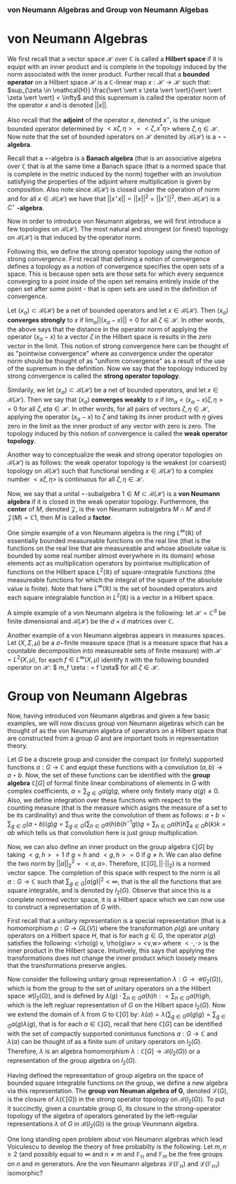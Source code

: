 ### von Neumann Algebras and Group von Neumann Algebas


# von Neumann Algebras

We first recall that a vector space $\mathcal{H}$ over $\mathbb{C}$ is called a $\textbf{Hilbert space}$ if it is equipt with an inner product and is complete in the topology induced by the norm associated with the inner product. Further recall that a $\textbf{bounded operator}$ on a Hilbert space $\mathcal{H}$ is a $\mathbb{C}$-linear map $x: \mathcal{H} \rightarrow \mathcal{H}$ such that: $sup_{\zeta \in \mathcal{H}} \frac{\vert \vert x \zeta \vert \vert}{\vert \vert \zeta \vert \vert} < \infty$ and this supremum is called the operator norm of the operator $x$ and is denoted $\vert \vert x \vert \vert$.

Also recall that the $\textbf{adjoint}$ of the operator $x$, denoted $x^{\star}$, is the unique bounded operator determined by $< x \zeta, \eta > = < \zeta, x^* \eta >$ where $\zeta, \eta \in \mathcal{H}$.  Now note that the set of bounded operators on $\mathcal{H}$ denoted by $\mathcal{B}(\mathcal{H})$ is a $\star$ $\textbf{-algebra}$. 

Recall that a $\star$-algebra is a $\textbf{Banach algebra}$ (that is an associative algebra over $\mathbb{C}$ that is at the same time a Banach space (that is a normed space that is complete in the metric induced by the norm) together with an involution satisfying the properties of the adjoint where multiplication is given by composition. Also note since $\mathcal{B}(\mathcal{H})$ is closed under the operation of norm and for all $x \in \mathcal{B}(\mathcal{H})$ we have that $\vert \vert x^{\star} x \vert \vert = \vert \vert x \vert \vert^{2} = \vert \vert x^{\star} \vert \vert^2$, then $\mathcal{B}(\mathcal{H})$ is a $C^{\star}$ $\textbf{-algebra}$.

Now in order to introduce von Neumann algebras, we will first introduce a few topologies on $\mathcal{B}(\mathcal{H})$. The most natural and strongest (or finest) topology on $\mathcal{B}(\mathcal{H})$ is that induced by the operator norm.

Following this, we define the strong operator topology using the notion of strong convergence. First recall that defining a notion of convergence defines a topology as a notion of convergence specifies the open sets of a space. This is because open sets are those sets for which every sequence converging to a point inside of the open set remains entirely inside of the open set after some point - that is open sets are used in the definition of convergence.

Let $(x_{\alpha}) \subset \mathcal{B}(\mathcal{H})$ be a net of bounded operators and let $x \in \mathcal{B}(\mathcal{H})$. Then $(x_{\alpha})$ $\textbf{converges strongly}$ to $x$ if $\lim_{\alpha} \vert \vert (x_{\alpha} - x) \vert \vert = 0$ for all $\zeta \in \mathcal{H}$. In other words, the above says that the distance in the operator norm of applying the operator $(x_{\alpha} - x)$ to a vector $\zeta$ in the Hilbert space is results in the zero vector in the limit. This notion of strong convergence here can be thought of as "pointwise convergence" where as convergence under the operator norm should be thought of as "uniform convergence" as a result of the use of the supremum in the definition. Now we say that the topology induced by strong convergence is called the $\textbf{strong operator topology}$. 

Similarily, we let $(x_{\alpha}) \subset \mathcal{B}(\mathcal{H})$ be a net of bounded operators, and let $x \in \mathcal{B}(\mathcal{H})$. Then we say that $(x_{\alpha})$ $\textbf{converges weakly}$ to $x$ if $\lim_{\alpha} < (x_{\alpha} - x) \zeta, \eta > = 0$ for all $\zeta, eta \in \mathcal{H}$. In other words, for all pairs of vectors $\zeta, \eta \in \mathcal{H}$, applying the operator $(x_{\alpha} - x)$ to $\zeta$ and taking its inner product with $\eta$ gives zero in the limit as the inner product of any vector with zero is zero. The topology induced by this notion of convergence is called the $\textbf{weak operator topology}$. 

Another way to conceptualize the weak and strong operator topologies on $\mathcal{B}(\mathcal{H})$ is as follows: the weak operator topology is the weakest (or coarsest) topology on $\mathcal{B}(\mathcal{H})$ such that functional sending $x \in \mathcal{B}(\mathcal{H})$ to a complex number $< x \zeta, \eta >$ is continuous for all $\zeta, \eta \in \mathcal{H}$.

Now, we say that a unital $\star$-subalgebra $1 \in M \subset \mathcal{B}(\mathcal{H})$ is a $\textbf{von Neumann algebra}$ if it is closed in the weak operator topology. Furthermore, the $\textbf{center}$ of $M$, denoted $\mathcal{Z}$, is the von Neumann subalgebra $M \cap M'$ and if $\mathcal{Z}(M) = \mathbb{C}1$, then $M$ is called a $\textbf{factor}$.

One simple example of a von Neumann algebra is the ring $L^{\infty}(\mathbb{R})$ of essentially bounded measureable functions on the real line (that is the functions on the real line that are measureable and whose absolute value is bounded by some real number almost everywhere in its domain) whose elements act as multiplication operators by pointwise multiplication of functions on the Hilbert space $L^2(\mathbb{R})$ of square-integrable functions (the measureable functions for which the integral of the square of the absolute value is finite). Note that here $L^{\infty}(\mathbb{R})$ is the set of bounded operators and each square integralable function in $L^2(\mathbb{R})$ is a vector in a Hilbert space. 

A simple example of a von Neumann algebra is the following: let $\mathcal{H} = \mathbb{C^d}$ be finite dimensional and $\mathcal{B}(\mathcal{H})$ be the $d \times d$ matrices over $\mathbb{C}$. 

Another example of a von Neumann algebras appears in measures spaces. Let $(X, \Sigma, \mu)$ be a $\sigma-$finite measure space (that is a measure space that has a countable decomposition into measureable sets of finite measure) with $\mathcal{H} = L^2(X, \mu)$, for each $f \in L^{\infty}(X, \mu)$ identify it with the following bounded operator on $\mathcal{H}$: $ m_f \zeta : = f \zeta$ for all $\zeta \in \mathcal{H}$. 


# Group von Neumann Algebras

Now, having introduced von Neumann algebras and given a few basic examples, we will now discuss group von Neumann algebras which can be thought of as the von Neumann algebra of operators on a Hilbert space that are constructed from a group $G$ and are important tools in representation theory. 

Let $G$ be a discrete group and consider the compact (or finitely) supported functions $a: G \rightarrow \mathbb{C}$ and equipt these functions with a convolution $(a,b) \rightarrow a \star b$. Now, the set of these functions can be identified with the $\textbf{group algebra}$ $\mathbb{C}[G]$ of formal finite linear combinations of elements in $G$ with complex coefficients, $a = \sum_{g \in G}a(g)g$, where only finitely many $a(g) \neq 0$. Also, we define integration over these functions with respect to the counting measure (that is the measure which asigns the measure of a set to be its cardinality) and thus write the convolution of them as follows: $a \star b = \sum_{g \in G}(a \star b)(g)g = \sum_{g \in G}(\sum_{h \in G} a(h)b(h^{-1}g))g = \sum_{h \in G}a(h)h \sum_{k \in G}b(k)k = ab$ which tells us that convolution here is just group multiplication.

Now, we can also define an inner product on the group algebra $\mathbb{C}[G]$ by taking $<g,h> = 1$ if $g = h$ and $<g,h> = 0$ if $g \neq h$. We can also define the two norm by $\vert \vert a \vert \vert_2^{2} = <a,a>$. Therefore, $(\mathbb{C}[G], \vert \vert \cdot \vert \vert_2)$ is a normed vector sapce. The completion of this space with respect to the norm is all $a : G \rightarrow \mathbb{C}$ such that $\sum_{g \in G}\vert a(g) \vert^2 < \infty$, that is the all the functions that are square integrable, and is denoted by $l_2(G)$. Observe that since this is a complete normed vector space, it is a Hilbert space which we can now use to construct a representation of $G$ with. 

First recall that a unitary representation is a special representation (that is a homomorphism $\rho: G \rightarrow GL(V)$) where the transformation $\rho(g)$ are unitary operators on a Hilbert space $H$, that is for each $g \in G$, the operator $\rho(g)$ satisfies the following: <\rho(g) v, \rho(g)w> = <v,w> where $< \cdot, \cdot>$ is the inner product in the Hilbert space. Intuitively, this says that applying the transformations does not change the inner product which loosely means that the transformations preserve angles.

Now consider the following unitary group representation $\lambda: G \rightarrow \mathcal{U}(l_2(G))$, which is from the group to the set of unitary operators on a the Hilbert space $\mathcal{U}(l_2(G))$, and is defined by $\lambda(g) \cdot \sum_{h \in G} a(h)h : = \sum_{h \in G}a(h)gh$, which is the left regluar representation of $G$ on the Hilbert space $l_2(G)$. Now we extend the domain of $\lambda$ from $G$ to $\mathbb{C}[G]$ by: $\lambda(a) = \lambda(\sum_{g \in G}a(g)g) = \sum_{g \in G}a(g)\lambda(g)$, that is for each $a \in \mathbb{C}[G]$, recall that here $\mathbb{C}[G]$ can be identified with the set of compactly supported conintuous functions $a: G \rightarrow \mathbb{C}$ and $\lambda(a)$ can be thought of as a finite sum of unitary operators on $l_2(G)$. Therefore, $\lambda$ is an algebra homomorphism $\lambda: \mathbb{C}[G] \rightarrow \mathcal{B}(l_2(G))$ or a representation of the group algebra on $l_2(G)$. 

Having defined the representation of group algebra on the space of bounded square integrable functions on the group, we define a new algebra via this representation. The $\textbf{group von Neuman algebra of G}$, denoted $\mathcal{L}(G)$, is the closure of $\lambda(\mathbb{C}[G])$ in the strong operator topology on $\mathcal{B}(l_2(G))$. To put it succinctly, given a countable group $G$, its closure in the strong-operator topology of the algebra of operators generated by the left-regular representations $\lambda$ of $G$ in $\mathcal{B}(l_2(G))$ is the group Veunmann algebra.

One long standing open problem about von Neumann algebras which lead Voiculescu to develop the theory of free probabilty is the following: Let $m,n \geq 2$ (and possibly equal to $\infty$ and $n \neq m$ and $\mathbb{F_n}$ and $\mathbb{F}_m$ be the free groups on $n$ and $m$ generators. Are the von Neumann algebras $\mathcal{L}(\mathbb{F_n})$ and $\mathcal{L}(\mathbb{F_m})$ isomorphic? 





















































